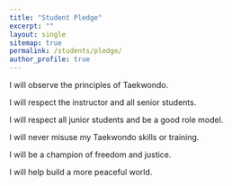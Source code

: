 ```yaml
---
title: "Student Pledge"
excerpt: ""
layout: single
sitemap: true
permalink: /students/pledge/
author_profile: true
---
```

I will observe the principles of Taekwondo. 


I will respect the instructor and all senior students. 


I will respect all junior students and be a good role model. 


I will never misuse my Taekwondo skills or training. 


I will be a champion of freedom and justice. 


I will help build a more peaceful world.

